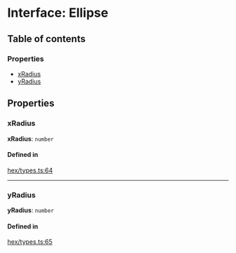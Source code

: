 # Interface: Ellipse

## Table of contents

### Properties

- [xRadius](Ellipse.md#xRadius)
- [yRadius](Ellipse.md#yRadius)

## Properties

### <a id="xRadius" name="xRadius"></a> xRadius

 **xRadius**: `number`

#### Defined in

[hex/types.ts:64](https://github.com/flauwekeul/honeycomb/blob/d2d905f/src/hex/types.ts#L64)

___

### <a id="yRadius" name="yRadius"></a> yRadius

 **yRadius**: `number`

#### Defined in

[hex/types.ts:65](https://github.com/flauwekeul/honeycomb/blob/d2d905f/src/hex/types.ts#L65)
